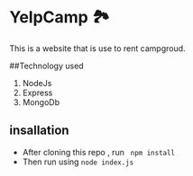 # YelpCamp :national_park:
This is a website that is use to rent campgroud.

##Technology used
1. NodeJs
2. Express
3. MongoDb

## insallation
* After cloning this repo , run  ``` npm install```
* Then run using ```node index.js``` 
